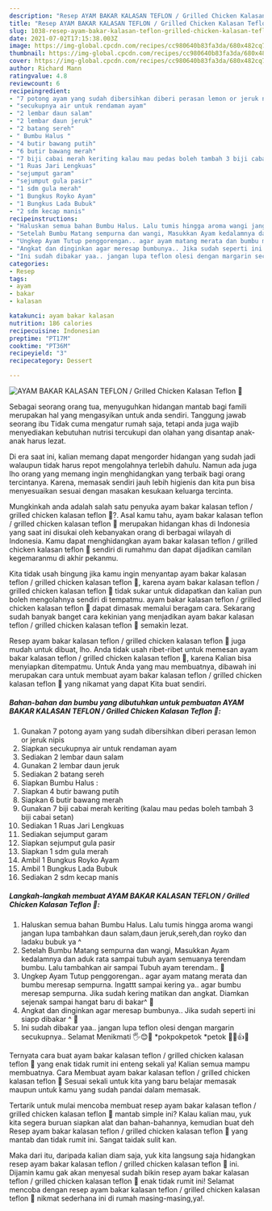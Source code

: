 ```yaml
---
description: "Resep AYAM BAKAR KALASAN TEFLON / Grilled Chicken Kalasan Teflon 🐓 yang enak Untuk Jualan"
title: "Resep AYAM BAKAR KALASAN TEFLON / Grilled Chicken Kalasan Teflon 🐓 yang enak Untuk Jualan"
slug: 1038-resep-ayam-bakar-kalasan-teflon-grilled-chicken-kalasan-teflon-yang-enak-untuk-jualan
date: 2021-07-02T17:15:38.003Z
image: https://img-global.cpcdn.com/recipes/cc980640b83fa3da/680x482cq70/ayam-bakar-kalasan-teflon-grilled-chicken-kalasan-teflon-🐓-foto-resep-utama.jpg
thumbnail: https://img-global.cpcdn.com/recipes/cc980640b83fa3da/680x482cq70/ayam-bakar-kalasan-teflon-grilled-chicken-kalasan-teflon-🐓-foto-resep-utama.jpg
cover: https://img-global.cpcdn.com/recipes/cc980640b83fa3da/680x482cq70/ayam-bakar-kalasan-teflon-grilled-chicken-kalasan-teflon-🐓-foto-resep-utama.jpg
author: Richard Mann
ratingvalue: 4.8
reviewcount: 6
recipeingredient:
- "7 potong ayam yang sudah dibersihkan diberi perasan lemon or jeruk nipis"
- "secukupnya air untuk rendaman ayam"
- "2 lembar daun salam"
- "2 lembar daun jeruk"
- "2 batang sereh"
- " Bumbu Halus "
- "4 butir bawang putih"
- "6 butir bawang merah"
- "7 biji cabai merah keriting kalau mau pedas boleh tambah 3 biji cabai setan"
- "1 Ruas Jari Lengkuas"
- "sejumput garam"
- "sejumput gula pasir"
- "1 sdm gula merah"
- "1 Bungkus Royko Ayam"
- "1 Bungkus Lada Bubuk"
- "2 sdm kecap manis"
recipeinstructions:
- "Haluskan semua bahan Bumbu Halus. Lalu tumis hingga aroma wangi jangan lupa tambahkan daun salam,daun jeruk,sereh,dan royko dan ladaku bubuk ya ^"
- "Setelah Bumbu Matang sempurna dan wangi, Masukkan Ayam kedalamnya dan aduk rata sampai tubuh ayam semuanya terendam bumbu. Lalu tambahkan air sampai Tubuh ayam terendam.. 🐓"
- "Ungkep Ayam Tutup penggorengan.. agar ayam matang merata dan bumbu meresap sempurna. Ingattt sampai kering ya.. agar bumbu meresap sempurna. Jika sudah kering matikan dan angkat. Diamkan sejenak sampai hangat baru di bakar^ 🐓"
- "Angkat dan dinginkan agar meresap bumbunya.. Jika sudah seperti ini siapp dibakar ^ 🐓"
- "Ini sudah dibakar yaa.. jangan lupa teflon olesi dengan margarin secukupnya.. Selamat Menikmati 🖐😊🐓 *pokpokpetok *petok 🐓🐓👍😁"
categories:
- Resep
tags:
- ayam
- bakar
- kalasan

katakunci: ayam bakar kalasan 
nutrition: 186 calories
recipecuisine: Indonesian
preptime: "PT17M"
cooktime: "PT36M"
recipeyield: "3"
recipecategory: Dessert

---
```



![AYAM BAKAR KALASAN TEFLON / Grilled Chicken Kalasan Teflon 🐓](https://img-global.cpcdn.com/recipes/cc980640b83fa3da/680x482cq70/ayam-bakar-kalasan-teflon-grilled-chicken-kalasan-teflon-🐓-foto-resep-utama.jpg)

Sebagai seorang orang tua, menyuguhkan hidangan mantab bagi famili merupakan hal yang mengasyikan untuk anda sendiri. Tanggung jawab seorang ibu Tidak cuma mengatur rumah saja, tetapi anda juga wajib menyediakan kebutuhan nutrisi tercukupi dan olahan yang disantap anak-anak harus lezat.

Di era  saat ini, kalian memang dapat mengorder hidangan yang sudah jadi walaupun tidak harus repot mengolahnya terlebih dahulu. Namun ada juga lho orang yang memang ingin menghidangkan yang terbaik bagi orang tercintanya. Karena, memasak sendiri jauh lebih higienis dan kita pun bisa menyesuaikan sesuai dengan masakan kesukaan keluarga tercinta. 



Mungkinkah anda adalah salah satu penyuka ayam bakar kalasan teflon / grilled chicken kalasan teflon 🐓?. Asal kamu tahu, ayam bakar kalasan teflon / grilled chicken kalasan teflon 🐓 merupakan hidangan khas di Indonesia yang saat ini disukai oleh kebanyakan orang di berbagai wilayah di Indonesia. Kamu dapat menghidangkan ayam bakar kalasan teflon / grilled chicken kalasan teflon 🐓 sendiri di rumahmu dan dapat dijadikan camilan kegemaranmu di akhir pekanmu.

Kita tidak usah bingung jika kamu ingin menyantap ayam bakar kalasan teflon / grilled chicken kalasan teflon 🐓, karena ayam bakar kalasan teflon / grilled chicken kalasan teflon 🐓 tidak sukar untuk didapatkan dan kalian pun boleh mengolahnya sendiri di tempatmu. ayam bakar kalasan teflon / grilled chicken kalasan teflon 🐓 dapat dimasak memalui beragam cara. Sekarang sudah banyak banget cara kekinian yang menjadikan ayam bakar kalasan teflon / grilled chicken kalasan teflon 🐓 semakin lezat.

Resep ayam bakar kalasan teflon / grilled chicken kalasan teflon 🐓 juga mudah untuk dibuat, lho. Anda tidak usah ribet-ribet untuk memesan ayam bakar kalasan teflon / grilled chicken kalasan teflon 🐓, karena Kalian bisa menyiapkan ditempatmu. Untuk Anda yang mau membuatnya, dibawah ini merupakan cara untuk membuat ayam bakar kalasan teflon / grilled chicken kalasan teflon 🐓 yang nikamat yang dapat Kita buat sendiri.

<!--inarticleads1-->

##### Bahan-bahan dan bumbu yang dibutuhkan untuk pembuatan AYAM BAKAR KALASAN TEFLON / Grilled Chicken Kalasan Teflon 🐓:

1. Gunakan 7 potong ayam yang sudah dibersihkan diberi perasan lemon or jeruk nipis
1. Siapkan secukupnya air untuk rendaman ayam
1. Sediakan 2 lembar daun salam
1. Gunakan 2 lembar daun jeruk
1. Sediakan 2 batang sereh
1. Siapkan  Bumbu Halus :
1. Siapkan 4 butir bawang putih
1. Siapkan 6 butir bawang merah
1. Gunakan 7 biji cabai merah keriting (kalau mau pedas boleh tambah 3 biji cabai setan)
1. Sediakan 1 Ruas Jari Lengkuas
1. Sediakan sejumput garam
1. Siapkan sejumput gula pasir
1. Siapkan 1 sdm gula merah
1. Ambil 1 Bungkus Royko Ayam
1. Ambil 1 Bungkus Lada Bubuk
1. Sediakan 2 sdm kecap manis




<!--inarticleads2-->

##### Langkah-langkah membuat AYAM BAKAR KALASAN TEFLON / Grilled Chicken Kalasan Teflon 🐓:

1. Haluskan semua bahan Bumbu Halus. Lalu tumis hingga aroma wangi jangan lupa tambahkan daun salam,daun jeruk,sereh,dan royko dan ladaku bubuk ya ^
1. Setelah Bumbu Matang sempurna dan wangi, Masukkan Ayam kedalamnya dan aduk rata sampai tubuh ayam semuanya terendam bumbu. Lalu tambahkan air sampai Tubuh ayam terendam.. 🐓
1. Ungkep Ayam Tutup penggorengan.. agar ayam matang merata dan bumbu meresap sempurna. Ingattt sampai kering ya.. agar bumbu meresap sempurna. Jika sudah kering matikan dan angkat. Diamkan sejenak sampai hangat baru di bakar^ 🐓
1. Angkat dan dinginkan agar meresap bumbunya.. Jika sudah seperti ini siapp dibakar ^ 🐓
1. Ini sudah dibakar yaa.. jangan lupa teflon olesi dengan margarin secukupnya.. Selamat Menikmati 🖐😊🐓 *pokpokpetok *petok 🐓🐓👍😁




Ternyata cara buat ayam bakar kalasan teflon / grilled chicken kalasan teflon 🐓 yang enak tidak rumit ini enteng sekali ya! Kalian semua mampu membuatnya. Cara Membuat ayam bakar kalasan teflon / grilled chicken kalasan teflon 🐓 Sesuai sekali untuk kita yang baru belajar memasak maupun untuk kamu yang sudah pandai dalam memasak.

Tertarik untuk mulai mencoba membuat resep ayam bakar kalasan teflon / grilled chicken kalasan teflon 🐓 mantab simple ini? Kalau kalian mau, yuk kita segera buruan siapkan alat dan bahan-bahannya, kemudian buat deh Resep ayam bakar kalasan teflon / grilled chicken kalasan teflon 🐓 yang mantab dan tidak rumit ini. Sangat taidak sulit kan. 

Maka dari itu, daripada kalian diam saja, yuk kita langsung saja hidangkan resep ayam bakar kalasan teflon / grilled chicken kalasan teflon 🐓 ini. Dijamin kamu gak akan menyesal sudah bikin resep ayam bakar kalasan teflon / grilled chicken kalasan teflon 🐓 enak tidak rumit ini! Selamat mencoba dengan resep ayam bakar kalasan teflon / grilled chicken kalasan teflon 🐓 nikmat sederhana ini di rumah masing-masing,ya!.

